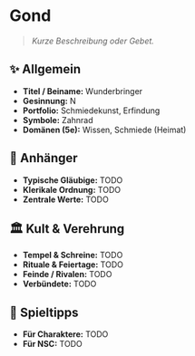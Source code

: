 # Gond

> *Kurze Beschreibung oder Gebet.*

## ✨ Allgemein
- **Titel / Beiname:** Wunderbringer
- **Gesinnung:** N
- **Portfolio:** Schmiedekunst, Erfindung
- **Symbole:** Zahnrad
- **Domänen (5e):** Wissen, Schmiede (Heimat)

## 🙏 Anhänger
- **Typische Gläubige:** TODO
- **Klerikale Ordnung:** TODO
- **Zentrale Werte:** TODO

## 🏛️ Kult & Verehrung
- **Tempel & Schreine:** TODO
- **Rituale & Feiertage:** TODO
- **Feinde / Rivalen:** TODO
- **Verbündete:** TODO

## 📖 Spieltipps
- **Für Charaktere:** TODO
- **Für NSC:** TODO

